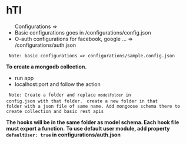 # hTl

<ul>Configurations => 
  <li>Basic configurations goes in /configurations/config.json</li>
  <li>O-auth configurations for facebook, google ... => /configurations/auth.json</li>
</ul>
<code> Note: basic configurations => configurations/sample.config.json</code>

<strong>To create a mongodb collection.</strong>
<ul>
  <li> run app</li>
  <li> localhost:port and follow the action</li>
</ul>

<code> Note: Create a folder and replace `modelFolder` in config.json with that folder.</code>
<code> create a new folder in that folder with a json file of same name. Add mongoose schema there to create collection and basic rest apis</code>

<Strong> The hooks will be in the same folder as model schema. Each hook file must export a function.</Strong>
<strong> To use default user module, add property `defaultUser: true` in configurations/auth.json</strong>
